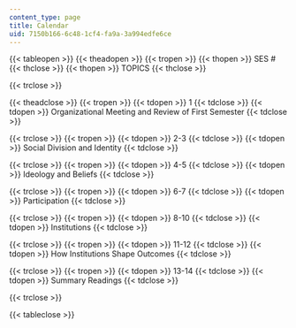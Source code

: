 ```yaml
---
content_type: page
title: Calendar
uid: 7150b166-6c48-1cf4-fa9a-3a994edfe6ce
---
```


{{< tableopen >}}
{{< theadopen >}}
{{< tropen >}}
{{< thopen >}}
SES #
{{< thclose >}}
{{< thopen >}}
TOPICS
{{< thclose >}}

{{< trclose >}}

{{< theadclose >}}
{{< tropen >}}
{{< tdopen >}}
1
{{< tdclose >}}
{{< tdopen >}}
Organizational Meeting and Review of First Semester
{{< tdclose >}}

{{< trclose >}}
{{< tropen >}}
{{< tdopen >}}
2-3
{{< tdclose >}}
{{< tdopen >}}
Social Division and Identity
{{< tdclose >}}

{{< trclose >}}
{{< tropen >}}
{{< tdopen >}}
4-5
{{< tdclose >}}
{{< tdopen >}}
Ideology and Beliefs
{{< tdclose >}}

{{< trclose >}}
{{< tropen >}}
{{< tdopen >}}
6-7
{{< tdclose >}}
{{< tdopen >}}
Participation
{{< tdclose >}}

{{< trclose >}}
{{< tropen >}}
{{< tdopen >}}
8-10
{{< tdclose >}}
{{< tdopen >}}
Institutions
{{< tdclose >}}

{{< trclose >}}
{{< tropen >}}
{{< tdopen >}}
11-12
{{< tdclose >}}
{{< tdopen >}}
How Institutions Shape Outcomes
{{< tdclose >}}

{{< trclose >}}
{{< tropen >}}
{{< tdopen >}}
13-14
{{< tdclose >}}
{{< tdopen >}}
Summary Readings
{{< tdclose >}}

{{< trclose >}}

{{< tableclose >}}